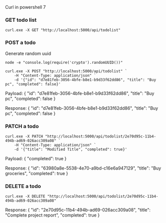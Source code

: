 Curl in powershell 7

### GET todo list
```
curl.exe -X GET "http://localhost:5000/api/todolist"
```

### POST a todo
Generate random uuid
```
node -e "console.log(require('crypto').randomUUID())"
```

```
curl.exe -X POST "http://localhost:5000/api/todolist" `
    -H "Content-Type: application/json" `
    -d '{"id": "d7e81feb-3056-4bfe-b8e1-b9d33f62dd86", "title": "Buy pc", "completed": false}'
```

Payload:
{
    "id": "d7e81feb-3056-4bfe-b8e1-b9d33f62dd86",
    "title": "Buy pc",
    "completed": false
}

Response:
{
  "id": "d7e81feb-3056-4bfe-b8e1-b9d33f62dd86",
  "title": "Buy pc",
  "completed": false
}

### PATCH a todo
```
curl.exe -X PATCH "http://localhost:5000/api/todolist/2e70d95c-11b4-494b-ad69-026acc309a08" `
    -H "Content-Type: application/json" `
    -d '{"title": "Modified Title", "completed": true}'
```

Payload:
{
    "completed": true
}

Response:
{
  "id": "63980a8e-5538-4e70-a9bd-c16e6a947129",
  "title": "Buy groceries",
  "completed": true
}

### DELETE a todo
```
curl.exe -X DELETE "http://localhost:5000/api/todolist/2e70d95c-11b4-494b-ad69-026acc309a08"
```

Response:
{
  "id": "2e70d95c-11b4-494b-ad69-026acc309a08",
  "title": "Complete project report",
  "completed": true
}